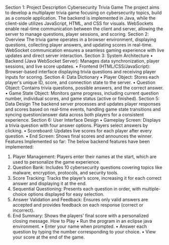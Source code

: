 Section 1: Project Description
Cybersecurity Trivia Game
The project aims to develop a multiplayer trivia game focusing on cybersecurity topics, build as a console application. The backend is implemented in Java, while the client-side utilizes JavaScript, HTML, and CSS for visuals. WebSockets enable real-time communication between the client and server, allowing the server to manage questions, player sessions, and scoring.
Section 2: Overview
The trivia game operates in a browser environment, displaying questions, collecting player answers, and updating scores in real-time. WebSocket communication ensures a seamless gaming experience with live updates and direct server interaction.
Section 3: System Architecture
• Backend (Java WebSocket Server): Manages data synchronization, player sessions, and live score updates. • Frontend (HTML/CSS/JavaScript): Browser-based interface displaying trivia questions and receiving player inputs for scoring.
Section 4: Data Dictionary
• Player Object: Stores each player's unique ID, score, and connection state to the server.
• Question Object: Contains trivia questions, possible answers, and the correct answer.
• Game State Object: Monitors game progress, including current question number, individual scores, and game status (active or finished).
Section 5: Data Design
The backend server processes and updates player responses and scores based on real-time events, handling game state transitions and syncing question/answer data across both players for a consistent experience.
Section 6: User Interface Design
• Gameplay Screen: Displays a trivia question with four answer options. Players select answers by clicking.
• Scoreboard: Updates live scores for each player after every question.
• End Screen: Shows final scores and announces the winner.
Features Implemented so far:
The below backend features have been implemented:
1.	Player Management: Players enter their names at the start, which are used to personalize the game experience.
2.	Question Bank: Includes 10 cybersecurity questions covering topics like malware, encryption, protocols, and security tools.
3.	Score Tracking: Tracks the player’s score, increasing it for each correct answer and displaying it at the end.
4.	Sequential Questioning: Presents each question in order, with multiple-choice options displayed for easy selection.
5.	Answer Validation and Feedback: Ensures only valid answers are accepted and provides feedback on each response (correct or incorrect).
6.	End Summary: Shows the players' final score with a personalized closing message.
How to Play
• Run the program in an eclipse java environment.
• Enter your name when prompted.
• Answer each question by typing the number corresponding to your choice.
• View your score at the end of the game.


